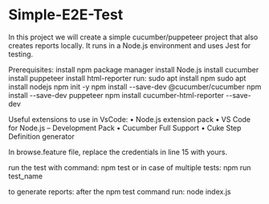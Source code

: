 # Simple-E2E-Test
In this project we will create a simple cucumber/puppeteer project that also creates reports locally.
It runs in a Node.js environment and uses Jest for testing.

Prerequisites:
install npm package manager
install Node.js
install cucumber
install puppeteer
install html-reporter
  run:
      sudo apt install npm
      sudo apt install nodejs
      npm init -y
      npm install --save-dev @cucumber/cucumber
      npm install --save-dev puppeteer
      npm install cucumber-html-reporter --save-dev

Useful extensions to use in VsCode:
•	Node.js extension pack
•	VS Code for Node.js – Development Pack
•	Cucumber Full Support
•	Cuke Step Definition generator

In browse.feature file, replace the credentials in line 15 with yours.

run the test with command:
      npm test
or in case of multiple tests:
      npm run test_name

to generate reports:
  after the npm test command run:
      node index.js

